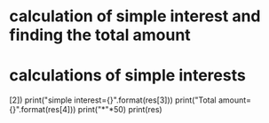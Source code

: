 
# calculation of simple interest and finding the total amount
# calculations of simple interests

[2])
print("simple interest={}".format(res[3]))
print("Total amount={}".format(res[4]))
print("*"*50)
print(res)

